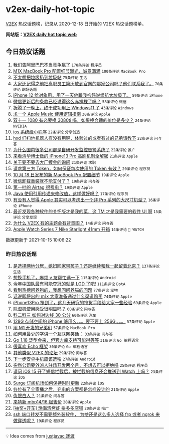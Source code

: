 # v2ex-daily-hot-topic

[V2EX](https://www.v2ex.com/) 热议话题榜，记录从 2020-12-18 日开始的 V2EX 热议话题榜单。

**网站版：[V2EX daily hot topic web](https://boojack.github.io/v2ex-daily-hot-topic-web/)**

## 今日热议话题

<!-- TODAY BEGIN -->

1. [我们告阿里巴巴不当竞争赢了](https://www.v2ex.com/t/807933) `178条评论` `程序员`
1. [M1X MacBook Pro 配置细节曝光，诚意满满](https://www.v2ex.com/t/807940) `100条评论` `MacBook Pro`
1. [不太想把垃圾扔到垃圾站](https://www.v2ex.com/t/807922) `75条评论` `生活`
1. [大家还记得之前把离职员工简历放到官网的那家公司吗？他们联系我了。](https://www.v2ex.com/t/807968) `70条评论` `职场话题`
1. [iPhone 12 给对象用，用了一天他跟我抱怨说续航太垃圾了。](https://www.v2ex.com/t/807964) `59条评论` `iPhone`
1. [微信更新后的条款已经说得这么赤裸裸了吗？](https://www.v2ex.com/t/807971) `58条评论` `微信`
1. [折腾了一晚上，终于成功用上 Windows11 了](https://www.v2ex.com/t/807942) `43条评论` `Windows`
1. [求一个 Apple Music 使用逻辑指南](https://www.v2ex.com/t/808026) `30条评论` `Apple`
1. [双十一 1080 有必要换 3080ti 吗，如果换合适的价位是多少？](https://www.v2ex.com/t/808007) `24条评论` `NVIDIA`
1. [ios 系统级小程序](https://www.v2ex.com/t/808035) `22条评论` `分享创造`
1. [hxd 们扫地机器人有没有用啊，体验过的或者有过的兄弟请教下](https://www.v2ex.com/t/808001) `22条评论` `问与答`
1. [为什么国内很多公司都是自研开发监控告警系统？](https://www.v2ex.com/t/807924) `22条评论` `推广`
1. [来看清华博士做的 iPhone13 Pro 高刷机制全解密](https://www.v2ex.com/t/808057) `21条评论` `Apple`
1. [关于要不要去大厂镀金的询问](https://www.v2ex.com/t/807986) `21条评论` `求职`
1. [请求第三方 Token，如何保证每次使用的 Token 有效？](https://www.v2ex.com/t/808047) `20条评论` `程序员`
1. [10 月 18 日发布的新 MacBook Pro 配置细节](https://www.v2ex.com/t/808021) `19条评论` `Apple`
1. [微信卸载重装就不能支付了？](https://www.v2ex.com/t/807960) `19条评论` `问与答`
1. [第一批的 Airtag 很费电？](https://www.v2ex.com/t/807947) `19条评论` `Apple`
1. [Java 使用引用传递来修改值，这样做好吗？](https://www.v2ex.com/t/808054) `17条评论` `程序员`
1. [有没有人觉得 Apple 其实可以考虑出一个非 Pro 系列的大尺寸机型？](https://www.v2ex.com/t/808070) `16条评论` `iPhone`
1. [最近发现各种软件的关怀版才是我的菜，这 TM 才是我需要的软件 UI 啊](https://www.v2ex.com/t/808060) `15条评论` `分享发现`
1. [为什么 V2EX 有的主题会有背景图？](https://www.v2ex.com/t/808018) `14条评论` `问与答`
1. [Apple Watch Series 7 Nike Starlight 41mm 开箱](https://www.v2ex.com/t/808003) `14条评论` ` WATCH`

数据更新于 2021-10-15 10:06:22

<!-- TODAY END -->

### 昨日热议话题

<!-- YESTERDAY BEGIN -->

1. [是选择两地分居，媳妇回家带孩子？还是继续和我一起留着北京？](https://www.v2ex.com/t/807695) `137条评论` `生活`
1. [想换手机了，麻烦 v 友帮忙选一下](https://www.v2ex.com/t/807723) `115条评论` `Android`
1. [今年中国队最有可能夺冠的就是 LGD 了吧!](https://www.v2ex.com/t/807699) `111条评论` `DotA`
1. [看到热榜问养狗的，我想问问养猫的问题](https://www.v2ex.com/t/807702) `77条评论` `宠物`
1. [话说即将出的 m1x 大家准备通过什么渠道购买](https://www.v2ex.com/t/807701) `74条评论` `Apple`
1. [iPhone13Pro 抢到了，这几天研究的抢货手段给大家一些经验](https://www.v2ex.com/t/807729) `69条评论` `Apple`
1. [除湿机使用感受很明显吗？](https://www.v2ex.com/t/807708) `60条评论` `问与答`
1. [科二科三 如何对边线 30 公分](https://www.v2ex.com/t/807755) `60条评论` `汽车`
1. [128G 存储空间的 iPhone 够用么。。。要不要上 256G.。。。](https://www.v2ex.com/t/807772) `57条评论` `Apple`
1. [用 M1 开发的兄弟们](https://www.v2ex.com/t/807782) `57条评论` `MacBook Pro`
1. [如何用最少的字讲一个互联网笑话：](https://www.v2ex.com/t/807737) `33条评论` `问与答`
1. [Go 1.18 泛型会来，但官方库支持可能得等等](https://www.v2ex.com/t/807840) `31条评论` `Go 编程语言`
1. [很喜欢 Echo 框架](https://www.v2ex.com/t/807866) `30条评论` `Go 编程语言`
1. [其他类似 V2EX 的论坛](https://www.v2ex.com/t/807730) `29条评论` `问与答`
1. [下一步安卓手机应该选啥](https://www.v2ex.com/t/807832) `27条评论` `Android`
1. [突然公司要外派人驻场开发两个月，不想去可以拒绝吗](https://www.v2ex.com/t/807799) `25条评论` `程序员`
1. [请问 iOS 15 开了短信拦截后，被拦截的信息还会推送到 Watch 上吗？](https://www.v2ex.com/t/807753) `23条评论` `iOS`
1. [Surge 订阅机场如何保持时时更新](https://www.v2ex.com/t/807774) `22条评论` `iOS`
1. [各位有了全家桶之后，充电的方案都是怎样设计的](https://www.v2ex.com/t/807836) `21条评论` `Apple`
1. [仇恨白人？](https://www.v2ex.com/t/807771) `21条评论` `问与答`
1. [来猜新 mbp14/16 起售价](https://www.v2ex.com/t/807876) `20条评论` `Apple`
1. [[抽奖+开车] 渤海湾烤虾 拼多多店铺](https://www.v2ex.com/t/807809) `20条评论` `推广`
1. [ssh 端口转发不需要额外装软件， 为啥还是这么多人选择 frp 或者 ngrok 来做穿透呢？](https://www.v2ex.com/t/807807) `19条评论` `程序员`

<!-- YESTERDAY END -->

---

💡 Idea comes from [justjavac 迷渡](https://github.com/justjavac/)
